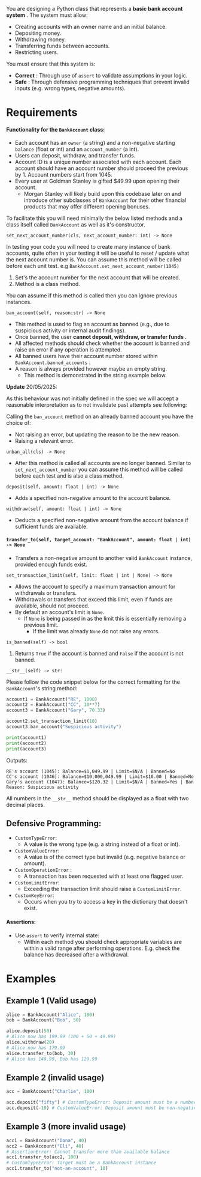 

You are designing a Python class that represents a  **basic bank account system** . The system must allow:

* Creating accounts with an owner name and an initial balance.
* Depositing money.
* Withdrawing money.
* Transferring funds between accounts.
* Restricting users.

You must ensure that this system is:

* **Correct** : Through use of `assert` to validate assumptions in your logic.
* **Safe** : Through defensive programming techniques that prevent invalid inputs (e.g. wrong types, negative amounts).

# Requirements

#### Functionality for the `BankAccount` class:

* Each account has an `owner` (a string) and a non-negative starting `balance` (float or int) and an `account_number` (a int).
* Users can deposit, withdraw, and transfer funds.
* Account ID is a unique number associated with each account. Each account should have an account number should proceed the previous by 1. Account numbers start from 1045.
* Every user at Goldman Stanley is gifted $49.99 upon opening their account.
  * Morgan Stanley will likely build upon this codebase later on and introduce other subclasses of `BankAccount` for their other financial products that may offer different opening bonuses.

To facilitate this you will need minimally the below listed methods and a class itself called `BankAccount` as well as it's constructor.

`set_next_account_number(cls, next_account_number: int) -> None`

In testing your code you will need to create many instance of bank accounts, quite often in your testing it will be useful to reset / update what the next account number is. You can assume this method will be called before each unit test. e.g `BankAccount.set_next_account_number(1045)`

1. Set's the account number for the next account that will be created.
2. Method is a class method.

You can assume if this method is called then you can ignore previous instances.

`ban_account(self, reason:str) -> None`

* This method is used to flag an account as banned (e.g., due to suspicious activity or internal audit findings).
* Once banned, the user  **cannot deposit, withdraw, or transfer funds** .
* All affected methods should check whether the account is banned and raise an error if any operation is attempted.
* All banned users have their account number stored within `BankAccount.banned_accounts` .
* A reason is always provided however maybe an empty string.
  * This method is demonstrated in the string example below.

**Update** 20/05/2025:

As this behaviour was not initially defined in the spec we will accept a reasonable interpretation as to not invalidate past attempts see following:

Calling the `ban_account` method on an already banned account you have the choice of:

* Not raising an error, but updating the reason to be the new reason.
* Raising a relevant error.

`unban_all(cls) -> None`

* After this method is called all accounts are no longer banned. Similar to `set_next_account_number` you can assume this method will be called before each test and is also a class method.

`deposit(self, amount: float | int) -> None`

* Adds a specified non-negative amount to the account balance.

`withdraw(self, amount: float | int) -> None`

* Deducts a specified non-negative amount from the account balance if sufficient funds are available.

#### `transfer_to(self, target_account: "BankAccount", amount: float | int) -> None`

* Transfers a non-negative amount to another valid `BankAccount` instance, provided enough funds exist.

`set_transaction_limit(self, limit: float | int | None) -> None`

* Allows the account to specify a maximum transaction amount for withdrawals or transfers.
* Withdrawals or transfers that exceed this limit, even if funds are available, should not proceed.
* By default an account's limit is `None`.
  * If `None` is being passed in as the limit this is essentially removing a previous limit.
    * If the limit was already `None` do not raise any errors.

`is_banned(self) -> bool`

1. Returns `True` if the account is banned and `False` if the account is not banned.

`__str__(self) -> str:`

Please follow the code snippet below for the correct formatting for the `BankAccount`'s string method:

```python
account1 = BankAccount("RE", 1000)
account2 = BankAccount("CC", 10**7)
account3 = BankAccount("Gary", 70.33)

account2.set_transaction_limit(10)
account3.ban_account("Suspicious activity")

print(account1)
print(account2)
print(account3)
```

Outputs:

```plaintext
RE's account (1045): Balance=$1,049.99 | Limit=$N/A | Banned=No
CC's account (1046): Balance=$10,000,049.99 | Limit=$10.00 | Banned=No
Gary's account (1047): Balance=$120.32 | Limit=$N/A | Banned=Yes | Ban Reason: Suspicious activity
```

All numbers in the `__str__` method should be displayed as a float with two decimal places.


## Defensive Programming:

* `CustomTypeError`:
  * A value is the wrong type (e.g. a string instead of a float or int).
* `CustomValueError`:
  * A value is of the correct type but invalid (e.g. negative balance or amount).
* `CustomOperationError` :
  * A transaction has been requested with at least one flagged user.
* `CustomLimitError`:
  * Exceeding the transaction limit should raise a `CustomLimitError`.
* `CustomKeyError`:
  * Occurs when you try to access a key in the dictionary that doesn't exist.

#### Assertions:

* Use `assert` to verify internal state:
  * Within each method you should check appropriate variables are within a valid range after performing operations. E.g. check the balance has decreased after a withdrawal.


# Examples

## Example 1 (Valid usage)

```python
alice = BankAccount("Alice", 100)
bob = BankAccount("Bob", 50)

alice.deposit(50)      
# Alice now has 199.99 (100 + 50 + 49.99)
alice.withdraw(20)     
# Alice now has 179.99
alice.transfer_to(bob, 30)  
# Alice has 149.99, Bob has 129.99
```



## Example 2 (invalid usage)

```python
acc = BankAccount("Charlie", 100)

acc.deposit("fifty") # CustomTypeError: Deposit amount must be a number
acc.deposit(-10) # CustomValueError: Deposit amount must be non-negative

```


## Example 3 (more invalid usage)

```python
acc1 = BankAccount("Dana", 40)
acc2 = BankAccount("Eli", 40)
# AssertionError: Cannot transfer more than available balance
acc1.transfer_to(acc2, 100) 
# CustomTypeError: Target must be a BankAccount instance
acc1.transfer_to("not-an-account", 10)

```
